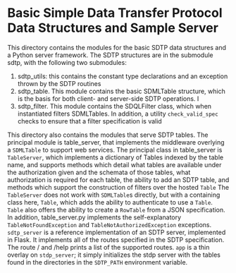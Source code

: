 # Basic Simple Data Transfer Protocol Data Structures and Sample Server
This directory contains the modules for the basic SDTP data structures and a Python server framework.  The SDTP structures are in the submodule sdtp, with the following two submodules:
1. sdtp_utils: this contains the constant type declarations and an exception thrown by the SDTP routines
2. sdtp_table. This module contains the basic SDMLTable structure, which is the basis for both client- and server-side SDTP operations.  I
3. sdtp_filter. This module contains  the SDQLFilter class, which when instantiated filters SDMLTables.  In addition, a utility `check_valid_spec` checks to ensure that a filter specification is valid

This directory also contains the modules that serve SDTP tables.  The principal module is table_server, that implements the middleware overlying a `SDMLTable` to support web services.  The principal class in table_server is `TableServer`, which implements a dictionary of Tables indexed by the table name, and supports methods which detail what tables are available under the authorization given and the schemata of those tables, what authorization is required for each table, the ability to add an SDTP table, and methods which support the construction of filters over the hosted `Table`
The `TableServer` does not work with `SDMLTable`s directly, but with a containing class here, `Table`, which adds the ability to authenticate to use a `Table`.  `Table` also offers the ability to create a `RowTable` from a JSON specification.
In addition, table_server.py implements the self-explanatory `TableNotFoundException` and `TableNotAuthorizedException` exceptions.
`sdtp_server` is a reference implementation of an SDTP server, implemented in Flask.  It implements all of the routes specified in the SDTP specification.  The route / and /help prints a list of the supported routes.
`app` is a thin overlay on `stdp_server`; it simply initializes the stdp server with the tables found in the directories in the `SDTP_PATH` environment variable.